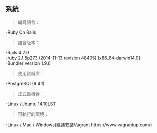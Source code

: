 ## 系統
<blockquote>編寫語言：<br/></blockquote>
-Ruby On Rails<br/>
<blockquote>語言版本：<br/></blockquote>
-Rails 4.2.0<br/>
-ruby 2.1.5p273 (2014-11-13 revision 48405) [x86_64-darwin14.0]<br/>
-Bundler version 1.9.6<br/>
<blockquote>使用資料庫：<br/></blockquote>
-PostgreSQL(9.4.1)<br/>
<blockquote>正式區機器：<br/></blockquote>
-Linux /Ubuntu 14.10LST<br/>
<blockquote>可執行的環境：<br/></blockquote>
-Linux / Mac / Windows(建議安裝Vagrant https://www.vagrantup.com/)<br/>
